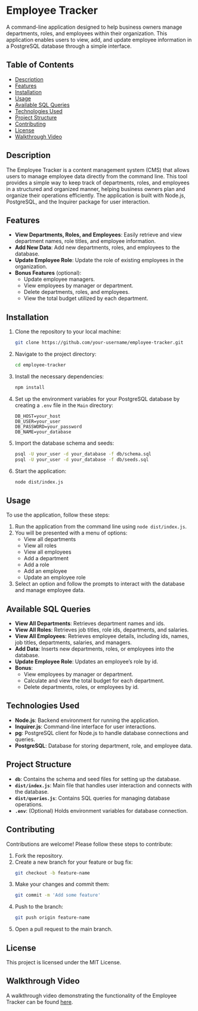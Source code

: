 # Employee Tracker

A command-line application designed to help business owners manage departments, roles, and employees within their organization. This application enables users to view, add, and update employee information in a PostgreSQL database through a simple interface.

## Table of Contents
- [Description](#description)
- [Features](#features)
- [Installation](#installation)
- [Usage](#usage)
- [Available SQL Queries](#available-sql-queries)
- [Technologies Used](#technologies-used)
- [Project Structure](#project-structure)
- [Contributing](#contributing)
- [License](#license)
- [Walkthrough Video](#walkthrough-video)

## Description

The Employee Tracker is a content management system (CMS) that allows users to manage employee data directly from the command line. This tool provides a simple way to keep track of departments, roles, and employees in a structured and organized manner, helping business owners plan and organize their operations efficiently. The application is built with Node.js, PostgreSQL, and the Inquirer package for user interaction.

## Features

- **View Departments, Roles, and Employees**: Easily retrieve and view department names, role titles, and employee information.
- **Add New Data**: Add new departments, roles, and employees to the database.
- **Update Employee Role**: Update the role of existing employees in the organization.
- **Bonus Features** (optional):
  - Update employee managers.
  - View employees by manager or department.
  - Delete departments, roles, and employees.
  - View the total budget utilized by each department.

## Installation

1. Clone the repository to your local machine:

    ```bash
    git clone https://github.com/your-username/employee-tracker.git
    ```

2. Navigate to the project directory:

    ```bash
    cd employee-tracker
    ```

3. Install the necessary dependencies:

    ```bash
    npm install
    ```

4. Set up the environment variables for your PostgreSQL database by creating a `.env` file in the `Main` directory:

    ```plaintext
    DB_HOST=your_host
    DB_USER=your_user
    DB_PASSWORD=your_password
    DB_NAME=your_database
    ```

5. Import the database schema and seeds:

    ```bash
    psql -U your_user -d your_database -f db/schema.sql
    psql -U your_user -d your_database -f db/seeds.sql
    ```

6. Start the application:

    ```bash
    node dist/index.js
    ```

## Usage

To use the application, follow these steps:

1. Run the application from the command line using `node dist/index.js`.
2. You will be presented with a menu of options:
   - View all departments
   - View all roles
   - View all employees
   - Add a department
   - Add a role
   - Add an employee
   - Update an employee role
3. Select an option and follow the prompts to interact with the database and manage employee data.

## Available SQL Queries

- **View All Departments**: Retrieves department names and ids.
- **View All Roles**: Retrieves job titles, role ids, departments, and salaries.
- **View All Employees**: Retrieves employee details, including ids, names, job titles, departments, salaries, and managers.
- **Add Data**: Inserts new departments, roles, or employees into the database.
- **Update Employee Role**: Updates an employee’s role by id.
- **Bonus**:
  - View employees by manager or department.
  - Calculate and view the total budget for each department.
  - Delete departments, roles, or employees by id.

## Technologies Used

- **Node.js**: Backend environment for running the application.
- **Inquirer.js**: Command-line interface for user interactions.
- **pg**: PostgreSQL client for Node.js to handle database connections and queries.
- **PostgreSQL**: Database for storing department, role, and employee data.

## Project Structure
- **`db`**: Contains the schema and seed files for setting up the database.
- **`dist/index.js`**: Main file that handles user interaction and connects with the database.
- **`dist/queries.js`**: Contains SQL queries for managing database operations.
- **`.env`**: (Optional) Holds environment variables for database connection.

## Contributing

Contributions are welcome! Please follow these steps to contribute:

1. Fork the repository.
2. Create a new branch for your feature or bug fix:
    ```bash
    git checkout -b feature-name
    ```
3. Make your changes and commit them:
    ```bash
    git commit -m 'Add some feature'
    ```
4. Push to the branch:
    ```bash
    git push origin feature-name
    ```
5. Open a pull request to the main branch.

## License

This project is licensed under the MIT License.

## Walkthrough Video

A walkthrough video demonstrating the functionality of the Employee Tracker can be found [here](https://drive.google.com/file/d/1mGh-7dpaU9cvtywnOKTtJEG5WOTNnr6C/view).
